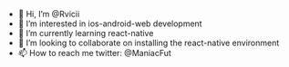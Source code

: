 - 👋 Hi, I’m @Rvicii
- 👀 I’m interested in ios-android-web development
- 🌱 I’m currently learning react-native
- 💞️ I’m looking to collaborate on installing the react-native environment 
- 📫 How to reach me twitter: @ManiacFut

<!---
Rvicii/Rvicii is a ✨ special ✨ repository because its `README.md` (this file) appears on your GitHub profile.
You can click the Preview link to take a look at your changes.
--->
